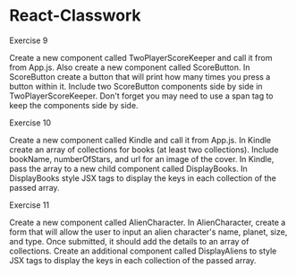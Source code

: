 # React-Classwork

Exercise 9

Create a new component called TwoPlayerScoreKeeper and call it from from App.js. Also create a new component called ScoreButton. In ScoreButton create a button that will print how many times you press a button within it. Include two ScoreButton components side by side in TwoPlayerScoreKeeper. Don't forget you may need to use a span tag to keep the components side by side.

Exercise 10

Create a new component called Kindle and call it from App.js. In Kindle create an array of collections for books (at least two collections). Include bookName, numberOfStars, and url for an image of the cover. In Kindle, pass the array to a new child component called DisplayBooks. In DisplayBooks style JSX tags to display the keys in each collection of the passed array.

Exercise 11

Create a new component called AlienCharacter. In AlienCharacter, create a form that will allow the user to input an alien character's name, planet, size, and type. Once submitted, it should add the details to an array of collections. Create an additional component called DisplayAliens to style JSX tags to display the keys in each collection of the passed array.
